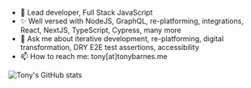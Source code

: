 - 👋 Lead developer, Full Stack JavaScript
- ✨ Well versed with NodeJS, GraphQL, re-platforming, integrations, React, NextJS, TypeScript, Cypress, many more
- 💬 Ask me about iterative development, re-platforming, digital transformation, DRY E2E test assertions, accessibility
- 📫 How to reach me: tony[at]tonybarnes.me

![Tony's GitHub stats](https://github-readme-stats.vercel.app/api?username=ttbarnes&custom_title=GitHub%20Stats&show_icons=true&show=prs_merged_percentage,reviews&hide=commits,contribs,issues,stars&hide_rank=true)
